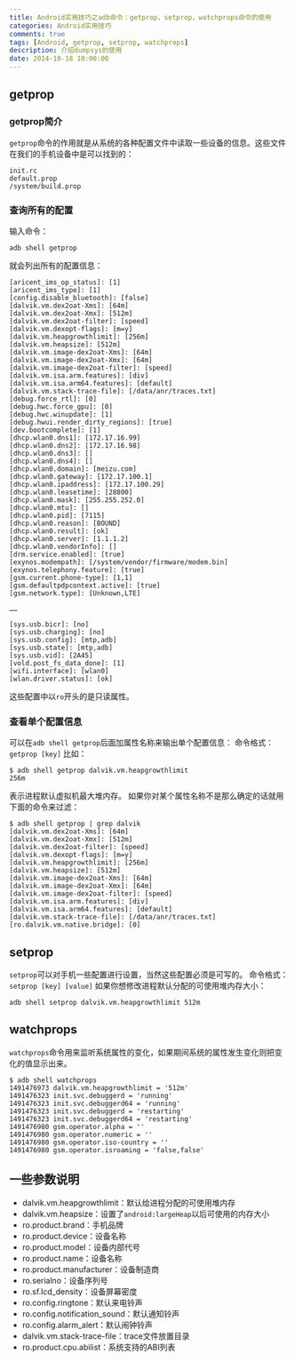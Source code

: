 ```yaml
---
title: Android实用技巧之adb命令：getprop，setprop，watchprops命令的使用 
categories: Android实用技巧
comments: true
tags: [Android, getprop, setprop, watchprops]
description: 介绍dumpsys的使用
date: 2014-10-18 10:00:00
---
```


## getprop

### getprop简介

`getprop`命令的作用就是从系统的各种配置文件中读取一些设备的信息。这些文件在我们的手机设备中是可以找到的：
```
init.rc
default.prop
/system/build.prop
```

### 查询所有的配置

输入命令：
```
adb shell getprop
```
就会列出所有的配置信息：
```
[aricent_ims_op_status]: [1]
[aricent_ims_type]: [1]
[config.disable_bluetooth]: [false]
[dalvik.vm.dex2oat-Xms]: [64m]
[dalvik.vm.dex2oat-Xmx]: [512m]
[dalvik.vm.dex2oat-filter]: [speed]
[dalvik.vm.dexopt-flags]: [m=y]
[dalvik.vm.heapgrowthlimit]: [256m]
[dalvik.vm.heapsize]: [512m]
[dalvik.vm.image-dex2oat-Xms]: [64m]
[dalvik.vm.image-dex2oat-Xmx]: [64m]
[dalvik.vm.image-dex2oat-filter]: [speed]
[dalvik.vm.isa.arm.features]: [div]
[dalvik.vm.isa.arm64.features]: [default]
[dalvik.vm.stack-trace-file]: [/data/anr/traces.txt]
[debug.force_rtl]: [0]
[debug.hwc.force_gpu]: [0]
[debug.hwc.winupdate]: [1]
[debug.hwui.render_dirty_regions]: [true]
[dev.bootcomplete]: [1]
[dhcp.wlan0.dns1]: [172.17.16.99]
[dhcp.wlan0.dns2]: [172.17.16.98]
[dhcp.wlan0.dns3]: []
[dhcp.wlan0.dns4]: []
[dhcp.wlan0.domain]: [meizu.com]
[dhcp.wlan0.gateway]: [172.17.100.1]
[dhcp.wlan0.ipaddress]: [172.17.100.29]
[dhcp.wlan0.leasetime]: [28800]
[dhcp.wlan0.mask]: [255.255.252.0]
[dhcp.wlan0.mtu]: []
[dhcp.wlan0.pid]: [7115]
[dhcp.wlan0.reason]: [BOUND]
[dhcp.wlan0.result]: [ok]
[dhcp.wlan0.server]: [1.1.1.2]
[dhcp.wlan0.vendorInfo]: []
[drm.service.enabled]: [true]
[exynos.modempath]: [/system/vendor/firmware/modem.bin]
[exynos.telephony.feature]: [true]
[gsm.current.phone-type]: [1,1]
[gsm.defaultpdpcontext.active]: [true]
[gsm.network.type]: [Unknown,LTE]

……

[sys.usb.bicr]: [no]
[sys.usb.charging]: [no]
[sys.usb.config]: [mtp,adb]
[sys.usb.state]: [mtp,adb]
[sys.usb.vid]: [2A45]
[vold.post_fs_data_done]: [1]
[wifi.interface]: [wlan0]
[wlan.driver.status]: [ok]
```
这些配置中以`ro`开头的是只读属性。

### 查看单个配置信息

可以在`adb shell getprop`后面加属性名称来输出单个配置信息：
命令格式：`getprop [key]`
比如：
```
$ adb shell getprop dalvik.vm.heapgrowthlimit
256m
```
表示进程默认虚拟机最大堆内存。
如果你对某个属性名称不是那么确定的话就用下面的命令来过滤：
```
$ adb shell getprop | grep dalvik
[dalvik.vm.dex2oat-Xms]: [64m]
[dalvik.vm.dex2oat-Xmx]: [512m]
[dalvik.vm.dex2oat-filter]: [speed]
[dalvik.vm.dexopt-flags]: [m=y]
[dalvik.vm.heapgrowthlimit]: [256m]
[dalvik.vm.heapsize]: [512m]
[dalvik.vm.image-dex2oat-Xms]: [64m]
[dalvik.vm.image-dex2oat-Xmx]: [64m]
[dalvik.vm.image-dex2oat-filter]: [speed]
[dalvik.vm.isa.arm.features]: [div]
[dalvik.vm.isa.arm64.features]: [default]
[dalvik.vm.stack-trace-file]: [/data/anr/traces.txt]
[ro.dalvik.vm.native.bridge]: [0]
```

## setprop

`setprop`可以对手机一些配置进行设置，当然这些配置必须是可写的。
命令格式：`setprop [key] [value]`
如果你想修改进程默认分配的可使用堆内存大小：
```
adb shell setprop dalvik.vm.heapgrowthlimit 512m
```

## watchprops

`watchprops`命令用来监听系统属性的变化，如果期间系统的属性发生变化则把变化的值显示出来。
```
$ adb shell watchprops
1491476973 dalvik.vm.heapgrowthlimit = '512m'
1491476323 init.svc.debuggerd = 'running'
1491476323 init.svc.debuggerd64 = 'running'
1491476323 init.svc.debuggerd = 'restarting'
1491476323 init.svc.debuggerd64 = 'restarting'
1491476980 gsm.operator.alpha = ''
1491476980 gsm.operator.numeric = ''
1491476980 gsm.operator.iso-country = ''
1491476980 gsm.operator.isroaming = 'false,false'
```

## 一些参数说明

 - dalvik.vm.heapgrowthlimit：默认给进程分配的可使用堆内存
 - dalvik.vm.heapsize：设置了`android:largeHeap`以后可使用的内存大小
 - ro.product.brand：手机品牌
 - ro.product.device：设备名称
 - ro.product.model：设备内部代号
 - ro.product.name：设备名称
 - ro.product.manufacturer：设备制造商
 - ro.serialno：设备序列号
 - ro.sf.lcd_density：设备屏幕密度
 - ro.config.ringtone：默认来电铃声
 - ro.config.notification_sound：默认通知铃声
 - ro.config.alarm_alert：默认闹钟铃声
 - dalvik.vm.stack-trace-file：trace文件放置目录
 - ro.product.cpu.abilist：系统支持的ABI列表

     
